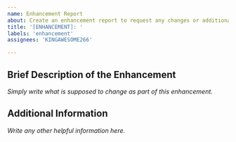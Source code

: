 ```yaml
---
name: Enhancement Report
about: Create an enhancement report to request any changes or additional features to the product
title: '[ENHANCEMENT]: '
labels: 'enhancement'
assignees: 'KINGAWESOME266'

---
```


## Brief Description of the Enhancement
*Simply write what is supposed to change as part of this enhancement.*

## Additional Information
*Write any other helpful information here.*